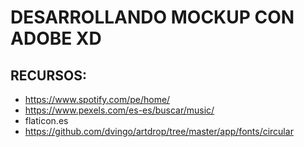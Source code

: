 # DESARROLLANDO MOCKUP CON ADOBE XD

## RECURSOS:

- https://www.spotify.com/pe/home/
- https://www.pexels.com/es-es/buscar/music/
- flaticon.es
- https://github.com/dvingo/artdrop/tree/master/app/fonts/circular